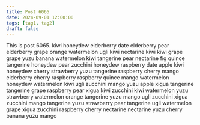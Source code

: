 ```yaml
---
title: Post 6065
date: 2024-09-01 12:00:00
tags: [tag1, tag2]
draft: false
---
```

This is post 6065.
kiwi
honeydew
elderberry
date
elderberry
pear
elderberry
grape
orange
watermelon
ugli
kiwi
nectarine
kiwi
kiwi
grape
grape
yuzu
banana
watermelon
kiwi
tangerine
pear
nectarine
fig
quince
tangerine
honeydew
pear
zucchini
honeydew
raspberry
date
apple
kiwi
honeydew
cherry
strawberry
yuzu
tangerine
raspberry
cherry
mango
elderberry
cherry
raspberry
raspberry
quince
mango
watermelon
honeydew
watermelon
kiwi
ugli
zucchini
mango
yuzu
apple
xigua
tangerine
tangerine
grape
raspberry
pear
xigua
kiwi
zucchini
kiwi
watermelon
yuzu
strawberry
watermelon
orange
tangerine
yuzu
mango
ugli
zucchini
xigua
zucchini
mango
tangerine
yuzu
strawberry
pear
tangerine
ugli
watermelon
grape
xigua
zucchini
raspberry
cherry
nectarine
nectarine
yuzu
cherry
banana
yuzu
mango
